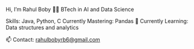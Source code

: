 Hi, I’m Rahul Boby
👨‍💻 BTech in AI and Data Science

Skills: Java, Python, C
Currently Mastering: Pandas
🚀 Currently Learning: Data structures and analytics

📫 Contact: rahulbobyrb6@gmail.com

